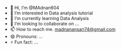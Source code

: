- 👋 Hi, I’m @MAdnan604
- 👀 I’m interested in Data analysis tutorial
- 🌱 I’m currently learning Data Analysis
- 💞️ I’m looking to collaborate on ...
- 📫 How to reach me. madnanansari74@gmail.com
- 😄 Pronouns: ...
- ⚡ Fun fact: ...

<!---
MAdnan604/MAdnan604 is a ✨ special ✨ repository because its `README.md` (this file) appears on your GitHub profile.
You can click the Preview link to take a look at your changes.
--->
